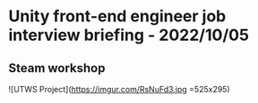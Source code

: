 # Unity front-end engineer job interview briefing - 2022/10/05

## Steam workshop 

![UTWS Project](https://imgur.com/RsNuFd3.jpg =525x295)


